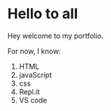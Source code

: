 # Hello to all

Hey welcome to my portfolio.

For now, I know:

1. HTML
1. javaScript
1. css
1. Repl.it
1. VS code